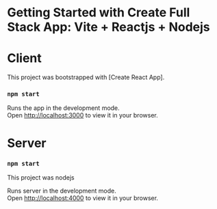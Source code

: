 # Getting Started with Create Full Stack App: Vite + Reactjs + Nodejs

# Client
This project was bootstrapped with [Create React App].

### `npm start`

Runs the app in the development mode.\
Open [http://localhost:3000](http://localhost:3000) to view it in your browser.

# Server


### `npm start`
This project was nodejs

Runs server in the development mode.\
Open [http://localhost:4000](http://localhost:4000) to view it in your browser.
